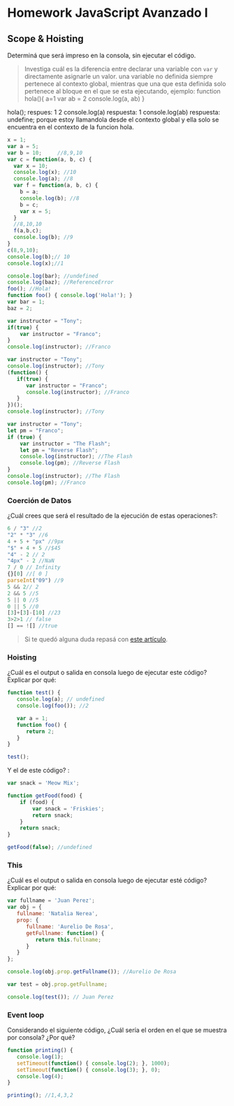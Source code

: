 
# Homework JavaScript Avanzado I

## Scope & Hoisting

Determiná que será impreso en la consola, sin ejecutar el código.

> Investiga cuál es la diferencia entre declarar una variable con `var` y directamente asignarle un valor.
una variable no definida siempre pertenece al contexto global, mientras que una que esta definida solo pertenece al bloque en el que se esta ejecutando, ejemplo:
function hola(){
  a=1
var ab = 2 
console.log(a, ab) }

hola(); respues: 1 2
console.log(a) respuesta: 1
console.log(ab) respuesta: undefine; porque estoy llamandola desde el contexto global y ella solo se encuentra en el contexto de la funcion hola.
```javascript
x = 1;
var a = 5;
var b = 10;     //8,9,10
var c = function(a, b, c) {
  var x = 10;
  console.log(x); //10
  console.log(a); //8
  var f = function(a, b, c) {  
    b = a;
    console.log(b); //8
    b = c;
    var x = 5;
  }
  //8,10,10
  f(a,b,c);  
  console.log(b); //9
}
c(8,9,10);  
console.log(b);// 10
console.log(x);//1
```

```javascript
console.log(bar); //undefined
console.log(baz); //ReferenceError
foo(); //Hola!
function foo() { console.log('Hola!'); }
var bar = 1;
baz = 2;
```

```javascript
var instructor = "Tony";
if(true) {
    var instructor = "Franco";
}
console.log(instructor); //Franco
```

```javascript
var instructor = "Tony";
console.log(instructor); //Tony
(function() {
   if(true) {
      var instructor = "Franco";
      console.log(instructor); //Franco
   }
})();
console.log(instructor); //Tony
```

```javascript
var instructor = "Tony";
let pm = "Franco";
if (true) {
    var instructor = "The Flash";
    let pm = "Reverse Flash";
    console.log(instructor); //The Flash
    console.log(pm); //Reverse Flash
}
console.log(instructor); //The Flash
console.log(pm); //Franco
```
### Coerción de Datos

¿Cuál crees que será el resultado de la ejecución de estas operaciones?:

```javascript
6 / "3" //2
"2" * "3" //6
4 + 5 + "px" //9px
"$" + 4 + 5 //$45
"4" - 2 // 2
"4px" - 2 //NaN
7 / 0 // Infinity
{}[0] //[ 0 ]
parseInt("09") //9
5 && 2// 2
2 && 5 //5
5 || 0 //5
0 || 5 //0
[3]+[3]-[10] //23
3>2>1 // false
[] == ![] //true
```

> Si te quedó alguna duda repasá con [este artículo](http://javascript.info/tutorial/object-conversion).


### Hoisting

¿Cuál es el output o salida en consola luego de ejecutar este código? Explicar por qué:

```javascript
function test() {
   console.log(a); // undefined
   console.log(foo()); //2

   var a = 1;
   function foo() {
      return 2;
   }
}

test();
```

Y el de este código? :

```javascript
var snack = 'Meow Mix';

function getFood(food) {
    if (food) {
        var snack = 'Friskies';
        return snack;
    }
    return snack;
}

getFood(false); //undefined
```


### This

¿Cuál es el output o salida en consola luego de ejecutar esté código? Explicar por qué:

```javascript
var fullname = 'Juan Perez';
var obj = {
   fullname: 'Natalia Nerea',
   prop: {
      fullname: 'Aurelio De Rosa',
      getFullname: function() {
         return this.fullname;
      }
   }
};

console.log(obj.prop.getFullname()); //Aurelio De Rosa

var test = obj.prop.getFullname; 

console.log(test()); // Juan Perez
```

### Event loop

Considerando el siguiente código, ¿Cuál sería el orden en el que se muestra por consola? ¿Por qué?

```javascript
function printing() {
   console.log(1);
   setTimeout(function() { console.log(2); }, 1000);
   setTimeout(function() { console.log(3); }, 0);
   console.log(4);
}

printing(); //1,4,3,2
```

